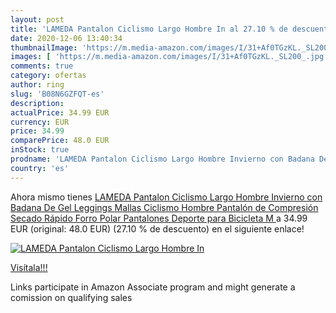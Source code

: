 ```yaml
---
layout: post
title: 'LAMEDA Pantalon Ciclismo Largo Hombre In al 27.10 % de descuento'
date: 2020-12-06 13:40:34
thumbnailImage: 'https://m.media-amazon.com/images/I/31+Af0TGzKL._SL200_.jpg'
images: [ 'https://m.media-amazon.com/images/I/31+Af0TGzKL._SL200_.jpg' ]
comments: true
category: ofertas
author: ring
slug: 'B08N6GZFQT-es'
description:
actualPrice: 34.99 EUR
currency: EUR
price: 34.99
comparePrice: 48.0 EUR
inStock: true
prodname: 'LAMEDA Pantalon Ciclismo Largo Hombre Invierno con Badana De Gel Leggings Mallas Ciclismo Hombre  Pantalón de Compresión Secado Rápido Forro Polar Pantalones Deporte para Bicicleta M '
country: 'es'
---
```


Ahora mismo tienes [LAMEDA Pantalon Ciclismo Largo Hombre Invierno con Badana De Gel Leggings Mallas Ciclismo Hombre  Pantalón de Compresión Secado Rápido Forro Polar Pantalones Deporte para Bicicleta M ](https://www.amazon.es/dp/B08N6GZFQT/?tag=tolees-21) a 34.99 EUR (original: 48.0 EUR) (27.10 %  de descuento) en el siguiente enlace!

[![LAMEDA Pantalon Ciclismo Largo Hombre In](https://m.media-amazon.com/images/I/31+Af0TGzKL._SL200_.jpg)](https://www.amazon.es/dp/B08N6GZFQT/?tag=tolees-21)

[Visítala!!!](https://www.amazon.es/dp/B08N6GZFQT/?tag=tolees-21)

Links participate in Amazon Associate program and might generate a comission on qualifying sales
